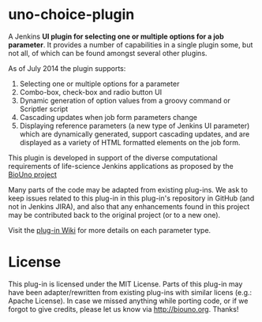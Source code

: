 uno-choice-plugin
=================

A Jenkins **UI plugin for selecting one or multiple options for a job parameter**. It provides a number of capabilities in a single plugin some, but not all, of which can be found amongst several other plugins. 

As of July 2014 the plugin supports:

1. Selecting one or multiple options for a parameter
2. Combo-box, check-box and radio button UI
3. Dynamic generation of option values from a groovy command or Scriptler script
4. Cascading updates when job form parameters change
5. Displaying reference parameters (a new type of Jenkins UI parameter) which are dynamically generated, support cascading updates, and are displayed as a variety of HTML formatted elements on the job form.
 
This plugin is developed in support of the diverse computational requirements of life-science Jenkins applications as proposed by the [BioUno project](http://biouno.org/)

Many parts of the code may be adapted from existing plug-ins. We ask to keep issues 
related to this plug-in in this plug-in's repository in GitHub (and 
not in Jenkins JIRA), and also that any enhancements found in this project 
may be contributed back to the original project (or to a new one).

Visit the [plug-in Wiki](https://github.com/biouno/uno-choice-plugin/wiki) 
for more details on each parameter type.

# License

This plug-in is licensed under the MIT License. Parts of this plug-in 
may have been adapter/rewritten from existing plug-ins with similar 
licens (e.g.: Apache License). In case we missed anything while 
porting code, or if we forgot to give credits, please let us know via 
http://biouno.org. Thanks!
